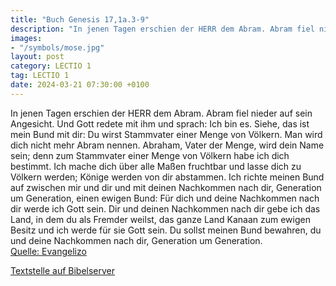 ```yaml
---
title: "Buch Genesis 17,1a.3-9"
description: "In jenen Tagen erschien der HERR dem Abram. Abram fiel nieder auf sein Angesicht. Und Gott redete mit ihm und sprach: Ich bin es. Siehe, das ist mein Bund mit dir: Du wirst Stammvater einer Menge von Völkern. Man wird dich nicht mehr Abram nennen. Abraham, Vater der Menge, wird d...."
images:
- "/symbols/mose.jpg"
layout: post
category: LECTIO 1
tag: LECTIO 1
date: 2024-03-21 07:30:00 +0100
---
```

In jenen Tagen erschien der HERR dem Abram.
Abram fiel nieder auf sein Angesicht. Und Gott redete mit ihm und sprach:
Ich bin es. Siehe, das ist mein Bund mit dir: Du wirst Stammvater einer Menge von Völkern.
Man wird dich nicht mehr Abram nennen. Abraham, Vater der Menge, wird dein Name sein; denn zum Stammvater einer Menge von Völkern habe ich dich bestimmt.<!--more-->
Ich mache dich über alle Maßen fruchtbar und lasse dich zu Völkern werden; Könige werden von dir abstammen.
Ich richte meinen Bund auf zwischen mir und dir und mit deinen Nachkommen nach dir, Generation um Generation, einen ewigen Bund: Für dich und deine Nachkommen nach dir werde ich Gott sein.
Dir und deinen Nachkommen nach dir gebe ich das Land, in dem du als Fremder weilst, das ganze Land Kanaan zum ewigen Besitz und ich werde für sie Gott sein.
Du sollst meinen Bund bewahren, du und deine Nachkommen nach dir, Generation um Generation.<br>
[Quelle: Evangelizo](https://evangeliumtagfuertag.org/DE/gospel)

[Textstelle auf Bibelserver](https://www.bibleserver.com/EU/1.Mose17,1a.3-9)

